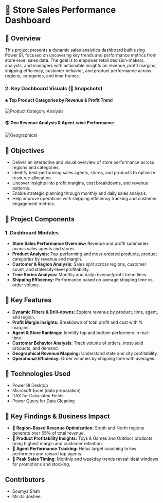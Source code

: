 
# 🛒 Store Sales Performance Dashboard

## 📌 Overview

This project presents a dynamic sales analytics dashboard built using Power BI, focused on uncovering key trends and performance metrics from store-level sales data. The goal is to empower retail decision-makers, analysts, and managers with actionable insights on revenue, profit margins, shipping efficiency, customer behavior, and product performance across regions, categories, and time frames.

### 2. Key Dashboard Visuals (📸 Snapshots)

#### 🔝 Top Product Categories by Revenue & Profit Trend 
![Product Category Analysis]([./assets/images/store_category_snapshot.png](https://github.com/SoumyaShahh/Sales-Analytics/blob/main/Sales%20Analytics%20Dashboard-1.png))


#### 🌎 Geo Revenue Analysis & Agent-wise Performance  
![Geographical](./assets/images/geographical_snapshot.png)


## 🎯 Objectives

- Deliver an interactive and visual overview of store performance across regions and categories.
- Identify best-performing sales agents, stores, and products to optimize resource allocation.
- Uncover insights into profit margins, cost breakdowns, and revenue patterns.
- Enable strategic planning through monthly and daily sales analysis.
- Help improve operations with shipping efficiency tracking and customer engagement metrics.

## 📂 Project Components

### 1. Dashboard Modules

- **Store Sales Performance Overview:** Revenue and profit summaries across sales agents and stores.
- **Product Analysis:** Top-performing and most-ordered products, product categories by revenue and margin.
- **Customer & Region Analysis:** Sales split across regions, customer count, and state/city-level profitability.
- **Time Series Analysis:** Monthly and daily revenue/profit trend lines.
- **Shipping Efficiency:** Performance based on average shipping time vs. order volume.

## 📌 Key Features

- **Dynamic Filters & Drill-downs:** Explore revenue by product, time, agent, and region.
- **Profit Margin Insights:** Breakdown of total profit and cost with % margins.
- **Agent & Store Rankings:** Identify top and bottom performers in real-time.
- **Customer Behavior Analysis:** Track volume of orders, most-sold products, and demand.
- **Geographical Revenue Mapping:** Understand state and city profitability.
- **Operational Efficiency:** Order volumes by shipping time with averages.

## 🚀 Technologies Used

- Power BI Desktop
- Microsoft Excel (data preparation)
- DAX for Calculated Fields
- Power Query for Data Cleaning

## 📜 Key Findings & Business Impact

- 📍 **Region-Based Revenue Optimization:** South and North regions generate over 65% of total revenue.
- 📍 **Product Profitability Insights:** Toys & Games and Outdoor products bring highest margin and customer retention.
- 📍 **Agent Performance Tracking:** Helps target coaching to low performers and reward top agents.
- 📍 **Peak Sales Timing:** Monthly and weekday trends reveal ideal windows for promotions and stocking.

## Contributors
- Soumya Shah
- Minita Joshee
